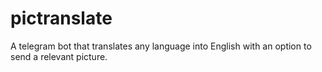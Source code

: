 # pictranslate
A telegram bot that translates any language into English with an option to send a relevant picture.
